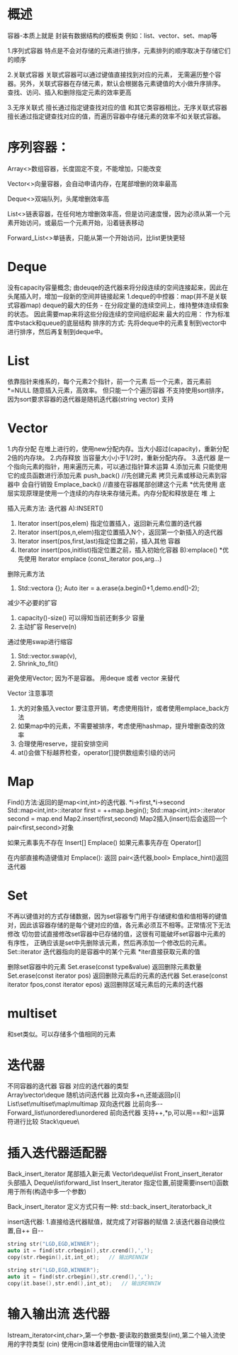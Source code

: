 # 概述
容器-本质上就是 封装有数据结构的模板类
例如：list、vector、set、map等

1.序列式容器
特点是不会对存储的元素进行排序，元素排列的顺序取决于存储它们的顺序

2.关联式容器
关联式容器可以通过键值直接找到对应的元素，
无需遍历整个容器。另外，关联式容器在存储元素，默认会根据各元素键值的大小做升序排序。
查找、访问、插入和删除指定元素的效率更高

3.无序关联式
擅长通过指定键查找对应的值
和其它类容器相比，无序关联式容器擅长通过指定键查找对应的值，而遍历容器中存储元素的效率不如关联式容器。

# 序列容器：
Array<>数组容器，长度固定不变，不能增加，只能改变


Vector<>向量容器，会自动申请内存，在尾部增删的效率最高

Deque<>双端队列，头尾增删效率高

List<>链表容器，在任何地方增删效率高，但是访问速度慢，因为必须从第一个元素开始访问，或最后一个元素开始，沿着链表移动

Forward_List<>单链表，只能从第一个开始访问，比list更快更轻

# Deque
没有capacity容量概念;
由deuqe的迭代器来将分段连续的空间连接起来，因此在头尾插入时，增加一段新的空间并链接起来
1.deque的中控器：map(并不是关联式容器map)
deque的最大的任务 - 在分段定量的连续空间上，维持整体连续假象的状态。
因此需要map来将这些分段连续的空间组织起来
最大的应用：
	作为标准库中stack和queue的底层结构
排序的方式:
	先将deque中的元素复制到vector中进行排序，然后再复制到deque中。
	
# List
依靠指针来维系的，每个元素2个指针，前一个元素 后一个元素，首元素前*=NULL
随意插入元素，高效率。
但只能一个个遍历容器
不支持使用sort排序，因为sort要求容器的迭代器是随机迭代器(string vector) 支持

# Vector
1.内存分配
在堆上进行的，使用new分配内存。当大小超过(capacity)，重新分配2倍的内存块。
2.内存释放
当容量大小小于1/2时，重新分配内存。
3.迭代器
是一个指向元素的指针，用来遍历元素，可以通过指针算术运算
4.添加元素
只能使用它的成员函数进行添加元素
push_back() //先创建元素 拷贝元素或移动元素到容器中 会自行销毁
Emplace_back() //直接在容器尾部创建这个元素 *优先使用
底层实现原理是使用一个连续的内存块来存储元素。内存分配和释放是在 堆 上

插入元素方法:
迭代器
A):INSERT()
1. Iterator insert(pos,elem) 指定位置插入，返回新元素位置的迭代器
2. Iterator insert(pos,n,elem)指定位置插入N个，返回第一个新插入的迭代器
3. Iterator insert(pos,first,last)指定位置之前，插入其他 容器 
4. Iterator insert(pos,initlist)指定位置之前，插入初始化容器 
B):emplace() *优先使用
Iterator emplace (const_iterator pos,arg…)

删除元素方法
1. Std::vector<int>a {};
Auto iter = a.erase(a.begin()+1,demo.end()-2);

减少不必要的扩容
1. capacity()-size() 
可以得知当前还剩多少 容量 
2. 主动扩容 Reserve(n)

通过使用swap进行缩容
1. Std::vector<t>.swap(v),
2. Shrink_to_fit()

避免使用Vector<bool>;
因为不是容器。
用deque<bool> 或者 vector<int> 来替代

Vector 注意事项
1. 大的对象插入vector 要注意开销，考虑使用指针，或者使用emplace_back方法
2. 如果map中的元素，不需要被排序，考虑使用hashmap，提升增删查改的效率
3. 合理使用reserve，提前安排空间
4. at()会做下标越界检查，operator[]提供数组索引级的访问

# Map
Find()方法:返回的是map<int,int>的迭代器. *i->first,*i->second
Std::map<int,int>::iterator first = ++map.begin();
Std::map<int,int>::iterator second = map.end
Map2.insert(first,second)
Map2插入(insert)后会返回一个pair<first,second>对象

如果元素事先不存在	Insert[]	Emplace()
如果元素事先存在 	Operator[]	

在内部直接构造键值对
Emplace(): 返回 pair<迭代器,bool> 
Emplace_hint()返回 迭代器

# Set
不再以键值对的方式存储数据，因为set容器专门用于存储键和值和值相等的键值对，因此该容器存储的是每个键对应的值，各元素必须互不相等。正常情况下无法修改
切勿尝试直接修改set容器中已存储的值，这很有可能破坏set容器中元素的有序性，
正确应该是set中先删除该元素，然后再添加一个修改后的元素。
Set::iterator 迭代器指向的是容器中的某个元素 *iter直接获取元素的值

删除set容器中的元素
Set.erase(const type&value)							返回删除元素数量
Set.erase(const iterator pos)						返回删除元素后的元素的迭代器
Set.erase(const iterator fpos,const iterator epos)	返回删除区域元素后的元素的迭代器

# multiset
和set类似。可以存储多个值相同的元素

# 迭代器
不同容器的迭代器
容器									对应的迭代器的类型	
Array\vector\deque						随机访问迭代器			比双向多+n,还能返回p[i]
List\set\multiset\map\multimap			双向迭代器				比前向多--
Forward_list\unordered\unordered		前向迭代器				支持++,*p,可以用==和!=运算符进行比较
Stack\queue\		

# 插入迭代器适配器
Back_insert_iterator		尾部插入新元素					Vector\deque\list
Front_insert_iterator		头部插入						Deque\list\forward_list
Insert_iterator				指定位置,前提需要insert()函数	用于所有(构造中多一个参数)

Back_insert_iterator
定义方式只有一种:
std::back_insert_iterator<Container>back_it

insert迭代器:
1.直接给迭代器赋值，就完成了对容器的赋值
2.该迭代器自动换位置,自++ 自--

```cpp
string str("LGD,EGD,WINNER");
auto it = find(str.crbegin(),str.crend(),',');
copy(str.rbegin(),it,int_ot);	// 输出RENNIW

string str("LGD,EGD,WINNER");
auto it = find(str.crbegin(),str.crend(),',');
copy(it.base(),str.end(),int_ot);	// 输出RENNIW

```
# 输入输出流 迭代器
Istream_iterator<int,char>,第一个参数-要读取的数据类型(int),第二个输入流使用的字符类型
(cin) 使用cin意味着使用由cin管理的输入流
